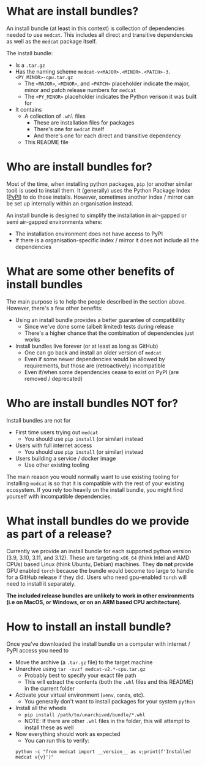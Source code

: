 # What are install bundles?

An install bundle (at least in this context) is collection of dependencies needed to use `medcat`.
This includes all direct and transitive dependencies as well as the `medcat` package itself.

The install bundle:
- Is a `.tar.gz`
- Has the naming scheme `medcat-v<MAJOR>.<MINOR>.<PATCH>-3.<PY_MINOR>-cpu.tar.gz`
  - The `<MAJOR>`, `<MINOR>`, and `<PATCH>` placeholder indicate the major, minor and patch release numbers for `medcat`
  - The `<PY_MINOR>` placeholder indicates the Python verison it was built for
- It contains
  - A collection of `.whl` files
    - These are installation files for packages
    - There's one for `medcat` itself
    - And there's one for each direct and transitive dependency
  - This README file

# Who are install bundles for?

Most of the time, when installing python packages, `pip` (or another similar tool) is used to install them.
It (generally) uses the Python Package Index ([PyPI](pypi.org)) to do those installs.
However, sometimes another index / mirror can be set up internally within an organisation instead.

An install bundle is designed to simplify the installation in air-gapped or semi air-gapped environments where:
- The installation environment does not have access to PyPI
- If there is a organisation-specific index / mirror it does not include all the dependencies

# What are some other benefits of install bundles

The main purpose is to help the people described in the section above.
However, there's a few other benefits:
- Using an install bundle provides a better guarantee of compatibility
  - Since we've done some (albeit limited) tests during release
  - There's a higher chance that the combination of dependencies just works
- Install bundles live forever (or at least as long as GitHub)
  - One can go back and install an older version of `medcat`
  - Even if some newer dependencies would be allowed by requirements, but those are (retroactively) incompatible
  - Even if/when some dependencies cease to exist on PyPI (are removed / deprecated)

# Who are install bundles NOT for?

Install bundles are not for
- First time users trying out `medcat`
  - You should use `pip install` (or similar) instead
- Users with full internet access
  - You should use `pip install` (or similar) instead
- Users building a service / docker image
  - Use other existing tooling

The main reason you would normally want to use existing tooling for installing `medcat` is so that it is compatible with the rest of your existing ecosystem.
If you rely too heavily on the install bundle, you might find yourself with incompatible dependencies.

# What install bundles do we provide as part of a release?

Currently we provide an install bundle for each supported python version (3.9, 3.10, 3.11, and 3.12).
These are targeting `x86_64` (think Intel and AMD CPUs) based Linux (think Ubuntu, Debian) machines.
They **do not** provide GPU enabled `torch` because the bundle would become too large to handle for a GitHub release if they did.
Users who need gpu-enabled `torch` will need to install it separately.

**The included release bundles are unlikely to work in other environments (i.e on MacOS, or Windows, or on an ARM based CPU architecture).**

# How to install an install bundle?

Once you've downloaded the install bundle on a computer with internet / PyPI access you need to
- Move the archive (a `.tar.gz` file) to the target machine
- Unarchive using `tar -xvzf medcat-v2.*-cpu.tar.gz`
  - Probably best to specify your exact file path
  - This will extract the contents (both the `.whl` files and this README) in the current folder
- Activate your virtual environment (`venv`, `conda`, etc).
  - You generally don't want to install packages for your system `python`
- Install all the wheels
  - `pip install /path/to/unarchived/bundle/*.whl`
  - NOTE: If there are other `.whl` files in the folder, this will attempt to install these as well
- Now everything should work as expected
  - You can run this to verify:
  ```
  python -c "from medcat import __version__ as v;print(f'Installed medcat v{v}')"
  ```
